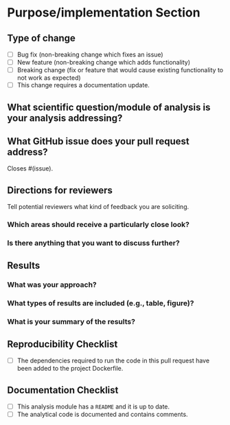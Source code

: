 <!--Hi there, thanks for your contribution! Please take a moment to fill out this template to facilitate the review of your pull request.-->

<!-- Check all those that apply or remove this section if it is not applicable.-->

# Purpose/implementation Section

## Type of change

- [ ] Bug fix (non-breaking change which fixes an issue)
- [ ] New feature (non-breaking change which adds functionality)
- [ ] Breaking change (fix or feature that would cause existing functionality to not work as expected)
- [ ] This change requires a documentation update.

## What scientific question/module of analysis is your analysis addressing?



## What GitHub issue does your pull request address?

Closes #(issue).


## Directions for reviewers 
Tell potential reviewers what kind of feedback you are soliciting.

### Which areas should receive a particularly close look?



### Is there anything that you want to discuss further?




## Results

### What was your approach?



### What types of results are included (e.g., table, figure)?



### What is your summary of the results?



## Reproducibility Checklist

- [ ] The dependencies required to run the code in this pull request have been added to the project Dockerfile.

## Documentation Checklist


- [ ] This analysis module has a `README` and it is up to date.
- [ ] The analytical code is documented and contains comments.
